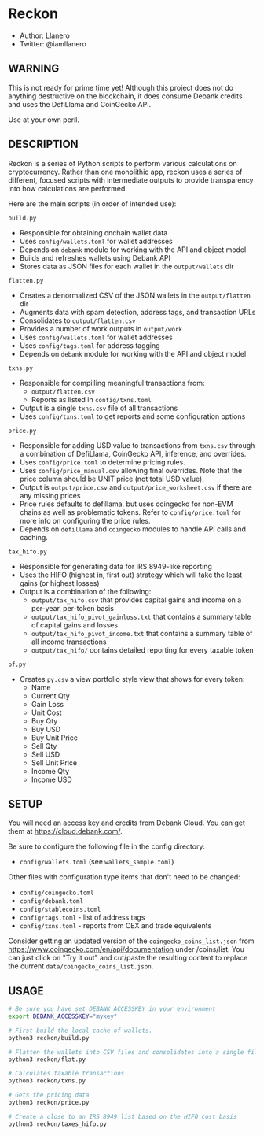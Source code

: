 # Reckon

- Author: Llanero
- Twitter: @iamllanero

## WARNING

This is not ready for prime time yet! Although this project does not do
anything destructive on the blockchain, it does consume Debank credits and
uses the DefiLlama and CoinGecko API.

Use at your own peril.

## DESCRIPTION

Reckon is a series of Python scripts to perform various calculations on
cryptocurrency. Rather than one monolithic app, reckon uses a series of
different, focused scripts with intermediate outputs to provide transparency
into how calculations are performed.

Here are the main scripts (in order of intended use):

`build.py`

- Responsible for obtaining onchain wallet data
- Uses `config/wallets.toml` for wallet addresses
- Depends on `debank` module for working with the API and object model
- Builds and refreshes wallets using Debank API
- Stores data as JSON files for each wallet in the `output/wallets` dir

`flatten.py`

- Creates a denormalized CSV of the JSON wallets in the `output/flatten` dir
- Augments data with spam detection, address tags, and transaction URLs
- Consolidates to `output/flatten.csv`
- Provides a number of work outputs in `output/work`
- Uses `config/wallets.toml` for wallet addresses
- Uses `config/tags.toml` for address tagging
- Depends on `debank` module for working with the API and object model

`txns.py`

- Responsible for compilling meaningful transactions from:
  - `output/flatten.csv`
  - Reports as listed in `config/txns.toml`
- Output is a single `txns.csv` file of all transactions
- Uses `config/txns.toml` to get reports and some configuration options

`price.py`

- Responsible for adding USD value to transactions from `txns.csv` through a
  combination of DefiLlama, CoinGecko API, inference, and overrides.
- Uses `config/price.toml` to determine pricing rules.
- Uses `config/price_manual.csv` allowing final overrides. Note that the price
  column should be UNIT price (not total USD value).
- Output is `output/price.csv` and `output/price_worksheet.csv` if there are
  any missing prices
- Price rules defaults to defillama, but uses coingecko for non-EVM chains
  as well as problematic tokens. Refer to `config/price.toml` for more info
  on configuring the price rules.
- Depends on `defillama` and `coingecko` modules to handle API calls and
  caching.

`tax_hifo.py`

- Responsible for generating data for IRS 8949-like reporting
- Uses the HIFO (highest in, first out) strategy which will take the least
  gains (or highest losses)
- Output is a combination of the following:
  - `output/tax_hifo.csv` that provides capital gains and income on a per-year,
    per-token basis
  - `output/tax_hifo_pivot_gainloss.txt` that contains a summary table of
    capital gains and losses
  - `output/tax_hifo_pivot_income.txt` that contains a summary table of
    all income transactions
  - `output/tax_hifo/` contains detailed reporting for every taxable token

`pf.py`

- Creates `py.csv` a view portfolio style view that shows for every token:
  - Name
  - Current Qty
  - Gain Loss
  - Unit Cost
  - Buy Qty
  - Buy USD
  - Buy Unit Price
  - Sell Qty
  - Sell USD
  - Sell Unit Price
  - Income Qty
  - Income USD
  

## SETUP

You will need an access key and credits from Debank Cloud. You can get them
at <https://cloud.debank.com/>.

Be sure to configure the following file in the config directory:

- `config/wallets.toml` (see `wallets_sample.toml`)

Other files with configuration type items that don't need to be changed:

- `config/coingecko.toml`
- `config/debank.toml`
- `config/stablecoins.toml`
- `config/tags.toml` - list of address tags
- `config/txns.toml` - reports from CEX and trade equivalents

Consider getting an updated version of the `coingecko_coins_list.json` from
<https://www.coingecko.com/en/api/documentation> under /coins/list. You can just
click on "Try it out" and cut/paste the resulting content to replace the current
`data/coingecko_coins_list.json`.

## USAGE

```sh
# Be sure you have set DEBANK_ACCESSKEY in your environment
export DEBANK_ACCESSKEY="mykey"

# First build the local cache of wallets.
python3 reckon/build.py

# Flatten the wallets into CSV files and consolidates into a single file.
python3 reckon/flat.py

# Calculates taxable transactions
python3 reckon/txns.py

# Gets the pricing data
python3 reckon/price.py

# Create a close to an IRS 8949 list based on the HIFO cost basis
python3 reckon/taxes_hifo.py
```

